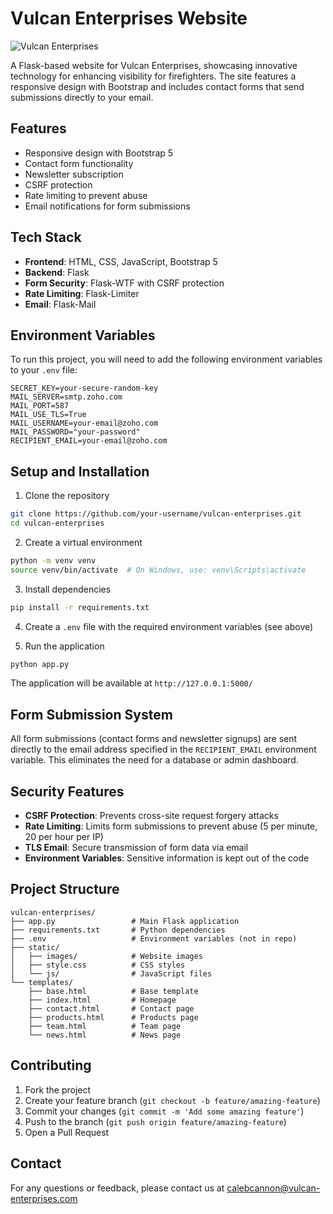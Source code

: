 # Vulcan Enterprises Website

![Vulcan Enterprises](https://via.placeholder.com/468x100?text=Vulcan+Enterprises)

A Flask-based website for Vulcan Enterprises, showcasing innovative technology for enhancing visibility for firefighters. The site features a responsive design with Bootstrap and includes contact forms that send submissions directly to your email.

## Features

- Responsive design with Bootstrap 5
- Contact form functionality
- Newsletter subscription
- CSRF protection
- Rate limiting to prevent abuse
- Email notifications for form submissions

## Tech Stack

- **Frontend**: HTML, CSS, JavaScript, Bootstrap 5
- **Backend**: Flask
- **Form Security**: Flask-WTF with CSRF protection
- **Rate Limiting**: Flask-Limiter
- **Email**: Flask-Mail

## Environment Variables

To run this project, you will need to add the following environment variables to your `.env` file:

```
SECRET_KEY=your-secure-random-key
MAIL_SERVER=smtp.zoho.com
MAIL_PORT=587
MAIL_USE_TLS=True
MAIL_USERNAME=your-email@zoho.com
MAIL_PASSWORD="your-password"
RECIPIENT_EMAIL=your-email@zoho.com
```

## Setup and Installation

1. Clone the repository
```bash
git clone https://github.com/your-username/vulcan-enterprises.git
cd vulcan-enterprises
```

2. Create a virtual environment
```bash
python -m venv venv
source venv/bin/activate  # On Windows, use: venv\Scripts\activate
```

3. Install dependencies
```bash
pip install -r requirements.txt
```

4. Create a `.env` file with the required environment variables (see above)

5. Run the application
```bash
python app.py
```

The application will be available at `http://127.0.0.1:5000/`

## Form Submission System

All form submissions (contact forms and newsletter signups) are sent directly to the email address specified in the `RECIPIENT_EMAIL` environment variable. This eliminates the need for a database or admin dashboard.

## Security Features

- **CSRF Protection**: Prevents cross-site request forgery attacks
- **Rate Limiting**: Limits form submissions to prevent abuse (5 per minute, 20 per hour per IP)
- **TLS Email**: Secure transmission of form data via email
- **Environment Variables**: Sensitive information is kept out of the code

## Project Structure

```
vulcan-enterprises/
├── app.py                 # Main Flask application
├── requirements.txt       # Python dependencies
├── .env                   # Environment variables (not in repo)
├── static/
│   ├── images/            # Website images
│   ├── style.css          # CSS styles
│   └── js/                # JavaScript files
└── templates/
    ├── base.html          # Base template
    ├── index.html         # Homepage
    ├── contact.html       # Contact page
    ├── products.html      # Products page
    ├── team.html          # Team page
    └── news.html          # News page
```

## Contributing

1. Fork the project
2. Create your feature branch (`git checkout -b feature/amazing-feature`)
3. Commit your changes (`git commit -m 'Add some amazing feature'`)
4. Push to the branch (`git push origin feature/amazing-feature`)
5. Open a Pull Request

## Contact

For any questions or feedback, please contact us at [calebcannon@vulcan-enterprises.com](mailto:calebcannon@vulcan-enterprises.com)
